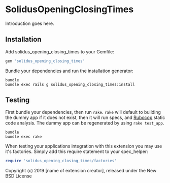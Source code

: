 SolidusOpeningClosingTimes
==========================

Introduction goes here.

Installation
------------

Add solidus_opening_closing_times to your Gemfile:

```ruby
gem 'solidus_opening_closing_times'
```

Bundle your dependencies and run the installation generator:

```shell
bundle
bundle exec rails g solidus_opening_closing_times:install
```

Testing
-------

First bundle your dependencies, then run `rake`. `rake` will default to building the dummy app if it does not exist, then it will run specs, and [Rubocop](https://github.com/bbatsov/rubocop) static code analysis. The dummy app can be regenerated by using `rake test_app`.

```shell
bundle
bundle exec rake
```

When testing your applications integration with this extension you may use it's factories.
Simply add this require statement to your spec_helper:

```ruby
require 'solidus_opening_closing_times/factories'
```

Copyright (c) 2019 [name of extension creator], released under the New BSD License

